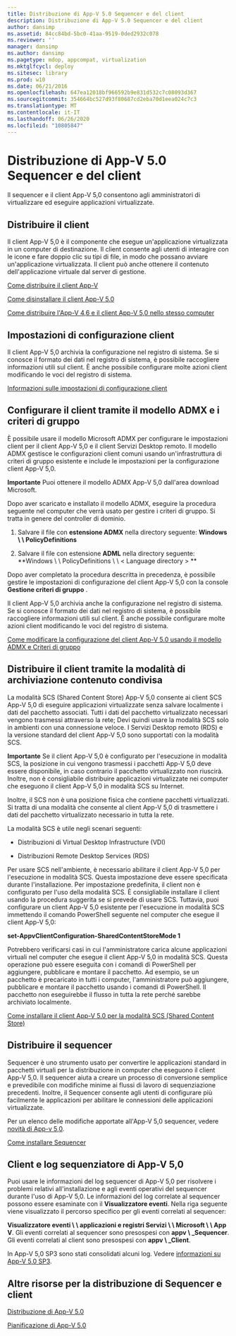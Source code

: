 ```yaml
---
title: Distribuzione di App-V 5.0 Sequencer e del client
description: Distribuzione di App-V 5.0 Sequencer e del client
author: dansimp
ms.assetid: 84cc84bd-5bc0-41aa-9519-0ded2932c078
ms.reviewer: ''
manager: dansimp
ms.author: dansimp
ms.pagetype: mdop, appcompat, virtualization
ms.mktglfcycl: deploy
ms.sitesec: library
ms.prod: w10
ms.date: 06/21/2016
ms.openlocfilehash: 647ea12018bf966592b9e831d532c7c08093d367
ms.sourcegitcommit: 354664bc527d93f80687cd2eba70d1eea024c7c3
ms.translationtype: MT
ms.contentlocale: it-IT
ms.lasthandoff: 06/26/2020
ms.locfileid: "10805847"
---
```

# Distribuzione di App-V 5.0 Sequencer e del client


Il sequencer e il client App-V 5,0 consentono agli amministratori di virtualizzare ed eseguire applicazioni virtualizzate.

## Distribuire il client


Il client App-V 5,0 è il componente che esegue un'applicazione virtualizzata in un computer di destinazione. Il client consente agli utenti di interagire con le icone e fare doppio clic su tipi di file, in modo che possano avviare un'applicazione virtualizzata. Il client può anche ottenere il contenuto dell'applicazione virtuale dal server di gestione.

[Come distribuire il client App-V](how-to-deploy-the-app-v-client-gb18030.md)

[Come disinstallare il client App-V 5.0](how-to-uninstall-the-app-v-50-client.md)

[Come distribuire l'App-V 4,6 e il client App-V 5,0 nello stesso computer](how-to-deploy-the-app-v-46-and-the-app-v--50-client-on-the-same-computer.md)

## Impostazioni di configurazione client


Il client App-V 5,0 archivia la configurazione nel registro di sistema. Se si conosce il formato dei dati nel registro di sistema, è possibile raccogliere informazioni utili sul client. È anche possibile configurare molte azioni client modificando le voci del registro di sistema.

[Informazioni sulle impostazioni di configurazione client](about-client-configuration-settings.md)

## Configurare il client tramite il modello ADMX e i criteri di gruppo


È possibile usare il modello Microsoft ADMX per configurare le impostazioni client per il client App-V 5,0 e il client Servizi Desktop remoto. Il modello ADMX gestisce le configurazioni client comuni usando un'infrastruttura di criteri di gruppo esistente e include le impostazioni per la configurazione client App-V 5,0.

**Importante**  Puoi ottenere il modello ADMX App-V 5,0 dall'area download Microsoft.

 

Dopo aver scaricato e installato il modello ADMX, eseguire la procedura seguente nel computer che verrà usato per gestire i criteri di gruppo. Si tratta in genere del controller di dominio.

1.  Salvare il file con **estensione ADMX** nella directory seguente: **Windows \ \ PolicyDefinitions**

2.  Salvare il file con estensione **ADML** nella directory seguente: **Windows \ \ PolicyDefinitions \ \ &lt; Language directory &gt; **

Dopo aver completato la procedura descritta in precedenza, è possibile gestire le impostazioni di configurazione del client App-V 5,0 con la console **Gestione criteri di gruppo** .

Il client App-V 5,0 archivia anche la configurazione nel registro di sistema. Se si conosce il formato dei dati nel registro di sistema, è possibile raccogliere informazioni utili sul client. È anche possibile configurare molte azioni client modificando le voci del registro di sistema.

[Come modificare la configurazione del client App-V 5.0 usando il modello ADMX e Criteri di gruppo](how-to-modify-app-v-50-client-configuration-using-the-admx-template-and-group-policy.md)

## Distribuire il client tramite la modalità di archiviazione contenuto condivisa


La modalità SCS (Shared Content Store) App-V 5,0 consente ai client SCS App-V 5,0 di eseguire applicazioni virtualizzate senza salvare localmente i dati del pacchetto associati. Tutti i dati del pacchetto virtualizzato necessari vengono trasmessi attraverso la rete; Devi quindi usare la modalità SCS solo in ambienti con una connessione veloce. I Servizi Desktop remoto (RDS) e la versione standard del client App-V 5,0 sono supportati con la modalità SCS.

**Importante**  Se il client App-V 5,0 è configurato per l'esecuzione in modalità SCS, la posizione in cui vengono trasmessi i pacchetti App-V 5,0 deve essere disponibile, in caso contrario il pacchetto virtualizzato non riuscirà. Inoltre, non è consigliabile distribuire applicazioni virtualizzate nei computer che eseguono il client App-V 5,0 in modalità SCS su Internet.

 

Inoltre, il SCS non è una posizione fisica che contiene pacchetti virtualizzati. Si tratta di una modalità che consente al client App-V 5,0 di trasmettere i dati del pacchetto virtualizzato necessario in tutta la rete.

La modalità SCS è utile negli scenari seguenti:

-   Distribuzioni di Virtual Desktop Infrastructure (VDI)

-   Distribuzioni Remote Desktop Services (RDS)

Per usare SCS nell'ambiente, è necessario abilitare il client App-V 5,0 per l'esecuzione in modalità SCS. Questa impostazione deve essere specificata durante l'installazione. Per impostazione predefinita, il client non è configurato per l'uso della modalità SCS. È consigliabile installare il client usando la procedura suggerita se si prevede di usare SCS. Tuttavia, puoi configurare un client App-V 5,0 esistente per l'esecuzione in modalità SCS immettendo il comando PowerShell seguente nel computer che esegue il client App-V 5,0:

**set-AppvClientConfiguration-SharedContentStoreMode 1**

Potrebbero verificarsi casi in cui l'amministratore carica alcune applicazioni virtuali nel computer che esegue il client App-V 5,0 in modalità SCS. Questa operazione può essere eseguita con i comandi di PowerShell per aggiungere, pubblicare e montare il pacchetto. Ad esempio, se un pacchetto è precaricato in tutti i computer, l'amministratore può aggiungere, pubblicare e montare il pacchetto usando i comandi di PowerShell. Il pacchetto non eseguirebbe il flusso in tutta la rete perché sarebbe archiviato localmente.

[Come installare il client App-V 5.0 per la modalità SCS (Shared Content Store)](how-to-install-the-app-v-50-client-for-shared-content-store-mode.md)

## Distribuire il sequencer


Sequencer è uno strumento usato per convertire le applicazioni standard in pacchetti virtuali per la distribuzione in computer che eseguono il client App-V 5,0. Il sequencer aiuta a creare un processo di conversione semplice e prevedibile con modifiche minime ai flussi di lavoro di sequenziazione precedenti. Inoltre, il Sequencer consente agli utenti di configurare più facilmente le applicazioni per abilitare le connessioni delle applicazioni virtualizzate.

Per un elenco delle modifiche apportate all'App-V 5,0 sequencer, vedere [novità di App-v 5,0](whats-new-in-app-v-50.md).

[Come installare Sequencer](how-to-install-the-sequencer-beta-gb18030.md)

## <a href="" id="---------app-v-5-0-client-and-sequencer-logs"></a> Client e log sequenziatore di App-V 5,0


Puoi usare le informazioni del log sequencer di App-V 5,0 per risolvere i problemi relativi all'installazione e agli eventi operativi del sequencer durante l'uso di App-V 5,0. Le informazioni del log correlate al sequencer possono essere esaminate con il **Visualizzatore eventi**. Nella riga seguente viene visualizzato il percorso specifico per gli eventi correlati al sequencer:

**Visualizzatore eventi \ \ applicazioni e registri Servizi \ \ Microsoft \ \ App V**. Gli eventi correlati al sequencer sono presospesi con **appv \ _Sequencer**. Gli eventi correlati al client sono presospesi con **appv \ _Client**.

In App-V 5,0 SP3 sono stati consolidati alcuni log. Vedere [informazioni su App-V 5,0 SP3](about-app-v-50-sp3.md#bkmk-event-logs-moved).

## Altre risorse per la distribuzione di Sequencer e client


[Distribuzione di App-V 5.0](deploying-app-v-50.md)

[Pianificazione di App-V 5.0](planning-for-app-v-50-rc.md)






 

 





